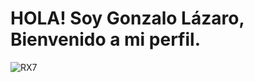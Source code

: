 # HOLA! Soy Gonzalo Lázaro, Bienvenido a mi perfil.

![RX7](https://www.google.com/url?sa=i&url=https%3A%2F%2Fsteamcommunity.com%2Fsharedfiles%2Ffiledetails%2F%3Fid%3D1435735556&psig=AOvVaw0PHEXhgvUIPobtT3z3nhUB&ust=1697545453659000&source=images&cd=vfe&opi=89978449&ved=0CBEQjRxqFwoTCKiOyt_H-oEDFQAAAAAdAAAAABAJ.gif)
<!--
**GLazaro8/GLazaro8** is a ✨ _special_ ✨ repository because its `README.md` (this file) appears on your GitHub profile.

Here are some ideas to get you started:

- 🔭 
- 🌱 
- 👯 I’m looking to collaborate on ...
- 🤔 I’m looking for help with ...
- 💬 Ask me about ...
- 📫 How to reach me: ...
- 😄 Pronouns: ...
- ⚡ Fun fact: ...
-->
